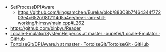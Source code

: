 - SetProcessDPIAware
  - https://github.com/kingsamchen/Eureka/blob/88308b7f464344f77203e4c652c08f2114d5a4ee/hey-i-am-still-working/himsw/main.cpp#L262
- https://github.com/binbyu/Reader
- [Locale-Emulator/SystemHelper.cs at master · xupefei/Locale-Emulator · GitHub](https://github.com/xupefei/Locale-Emulator/blob/master/LECommonLibrary/SystemHelper.cs)
- [TortoiseGit/DPIAware.h at master · TortoiseGit/TortoiseGit · GitHub](https://github.com/TortoiseGit/TortoiseGit/blob/master/src/Utils/DPIAware.h)